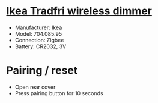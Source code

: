 # [Ikea Tradfri wireless dimmer](https://www.ikea.com/nl/nl/p/tradfri-draadloze-dimmer-smart-wit-70408595/)

- Manufacturer: Ikea
- Model: 704.085.95
- Connection: Zigbee
- Battery: CR2032, 3V

# Pairing / reset
- Open rear cover
- Press pairing button for 10 seconds
